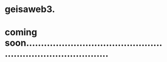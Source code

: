 # geisaweb3.
# coming soon.................................................................................
